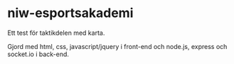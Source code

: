 # niw-esportsakademi

Ett test för taktikdelen med karta.

Gjord med html, css, javascript/jquery i front-end och node.js, express och socket.io i back-end.
